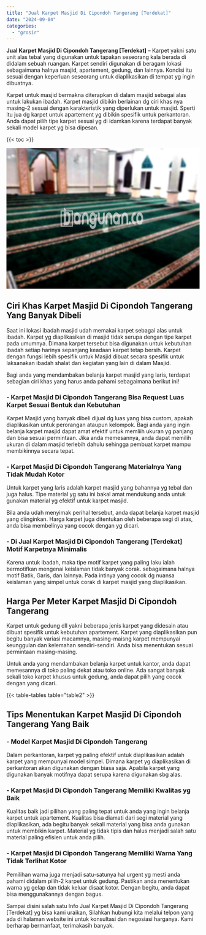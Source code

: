 ```yaml
---
title: "Jual Karpet Masjid Di Cipondoh Tangerang [Terdekat]"
date: "2024-09-04"
categories: 
  - "grosir"
---
```


**Jual Karpet Masjid Di Cipondoh Tangerang \[Terdekat\]** – Karpet yakni satu unit alas tebal yang digunakan untuk tapakan seseorang kala berada di didalam sebuah ruangan. Karpet sendiri digunakan di beragam lokasi sebagaimana halnya masjid, apartement, gedung, dan lainnya. Kondisi itu sesuai dengan keperluan seseorang untuk diaplikasikan di tempat yg ingin dibuatnya.

Karpet untuk masjid bermakna diterapkan di dalam masjid sebagai alas untuk lakukan ibadah. Karpet masjid dibikin berlainan dg ciri khas nya masing-2 sesuai dengan karakteristik yang diperlukan untuk masjid. Sperti itu jua dg karpet untuk apartement yg dibikin spesifik untuk perkantoran. Anda dapat pilih tipe karpet sesuai yg di idamkan karena terdapat banyak sekali model karpet yg bisa dipesan.

{{< toc >}}

![Jual Karpet Masjid Di Cipondoh Tangerang [Terdekat]](/images/grosir-karpet-murah-40.png)

## Ciri Khas Karpet Masjid Di Cipondoh Tangerang Yang Banyak Dibeli

Saat ini lokasi ibadah masjid udah memakai karpet sebagai alas untuk ibadah. Karpet yg diaplikasikan di masjid tidak serupa dengan tipe karpet pada umumnya. Dimana karpet tersebut bisa digunakan untuk kebutuhan ibadah setiap harinya sepanjang keadaan karpet tetap bersih. Karpet dengan fungsi lebih spesifik untuk Masjid dibuat secara spesifik untuk laksanakan ibadah shalat dan kegiatan yang lain di dalam Masjid.

Bagi anda yang mendambakan belanja karpet masjid yang laris, terdapat sebagian ciri khas yang harus anda pahami sebagaimana berikut ini!

### \- Karpet Masjid Di Cipondoh Tangerang Bisa Request Luas Karpet Sesuai Bentuk dan Kebutuhan

Karpet Masjid yang banyak dibeli dijual dg luas yang bisa custom, apakah diaplikasikan untuk perorangan ataupun kelompok. Bagi anda yang ingin belanja karpet masjid dapat amat efektif untuk memliih ukuran yg panjang dan bisa sesuai permintaan. Jika anda memesannya, anda dapat memilih ukuran di dalam masjid terlebih dahulu sehingga pembuat karpet mampu membikinnya secara tepat.

### \- Karpet Masjid Di Cipondoh Tangerang Materialnya Yang Tidak Mudah Kotor

Untuk karpet yang laris adalah karpet masjid yang bahannya yg tebal dan juga halus. Tipe material yg satu ini bakal amat mendukung anda untuk gunakan material yg efektif untuk karpet masjid.

Bila anda udah menyimak perihal tersebut, anda dapat belanja karpet masjid yang diinginkan. Harga karpet juga ditentukan oleh beberapa segi di atas, anda bisa membelinya yang cocok dengan yg dicari.

### \- Di Jual Karpet Masjid Di Cipondoh Tangerang \[Terdekat\] Motif Karpetnya Minimalis

Karena untuk ibadah, maka tipe motif karpet yang paling laku ialah bermotifkan mengenai keislaman tidak banyak corak. sebagaimana halnya motif Batik, Garis, dan lainnya. Pada intinya yang cocok dg nuansa keislaman yang simpel untuk corak di karpet masjid yang diaplikasikan.

## Harga Per Meter Karpet Masjid Di Cipondoh Tangerang

Karpet untuk gedung dll yakni beberapa jenis karpet yang didesain atau dibuat spesifik untuk kebutuhan apartement. Karpet yang diaplikasikan pun begitu banyak variasi macamnya, masing-maisng karpet mempunyai keunggulan dan kelemahan sendiri-sendiri. Anda bisa menentukan sesuai permintaan masing-masing.

Untuk anda yang mendambakan belanja karpet untuk kantor, anda dapat memesannya di toko paling dekat atau toko online. Ada sangat banyak sekali toko karpet khusus untuk gedung, anda dapat pilih yang cocok dengan yang dicari.

{{< table-tables table="table2" >}}

## Tips Menentukan Karpet Masjid Di Cipondoh Tangerang Yang Baik

### \- Model Karpet Masjid Di Cipondoh Tangerang

Dalam perkantoran, karpet yg paling efektif untuk diaplikasikan adalah karpet yang mempunyai model simpel. Dimana karpet yg diaplikasikan di perkantoran akan digunakan dengan biasa saja. Apabila karpet yang digunakan banyak motifnya dapat serupa karena digunakan sbg alas.

### \- Karpet Masjid Di Cipondoh Tangerang Memiliki Kwalitas yg Baik

Kualitas baik jadi pilihan yang paling tepat untuk anda yang ingin belanja karpet untuk apartement. Kualitas bisa diamati dari segi material yang diaplikasikan, ada begitu banyak sekali material yang bisa anda gunakan untuk membikin karpet. Material yg tidak tipis dan halus menjadi salah satu material paling efisien untuk anda pilih.

### \- Karpet Masjid Di Cipondoh Tangerang Memiliki Warna Yang Tidak Terlihat Kotor

Pemilihan warna juga menjadi satu-satunya hal urgent yg mesti anda pahami didalam pilih-2 karpet untuk gedung. Pastikan anda menentukan warna yg gelap dan tidak keluar disaat kotor. Dengan begitu, anda dapat bisa menggunakannya dengan bagus.

Sampai disini salah satu Info Jual Karpet Masjid Di Cipondoh Tangerang \[Terdekat\] yg bisa kami uraikan, Silahkan hubungi kita melalui telpon yang ada di halaman website ini untuk konsultasi dan negosiasi harganya. Kami berharap bermanfaat, terimakasih banyak.
